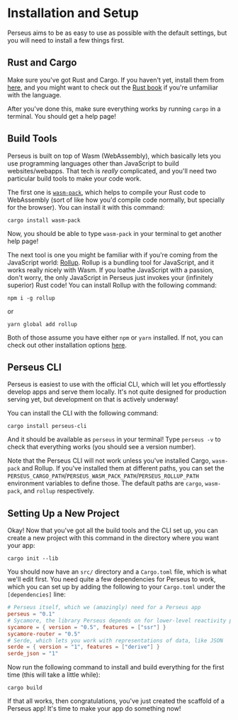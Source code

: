 # Installation and Setup

Perseus aims to be as easy to use as possible with the default settings, but you will need to install a few things first.

## Rust and Cargo

Make sure you've got Rust and Cargo. If you haven't yet, install them from [here](https://doc.rust-lang.org/stable/book/ch01-01-installation.html), and you might want to check out the [Rust book](https://doc.rust-lang.org/book) if you're unfamiliar with the language.

After you've done this, make sure everything works by running `cargo` in a terminal. You should get a help page!

## Build Tools

Perseus is built on top of Wasm (WebAssembly), which basically lets you use programming languages other than JavaScript to build websites/webapps. That tech is _really_ complicated, and you'll need two particular build tools to make your code work.

The first one is [`wasm-pack`](), which helps to compile your Rust code to WebAssembly (sort of like how you'd compile code normally, but specially for the browser). You can install it with this command:

```
cargo install wasm-pack
```

Now, you should be able to type `wasm-pack` in your terminal to get another help page!

The next tool is one you might be familiar with if you're coming from the JavaScript world: [Rollup](https://rollupjs.org). Rollup is a bundling tool for JavaScript, and it works really nicely with Wasm. If you loathe JavaScript with a passion, don't worry, the only JavaScript in Perseus just invokes your (infinitely superior) Rust code! You can install Rollup with the following command:

```
npm i -g rollup
```

or

```
yarn global add rollup
```

Both of those assume you have either `npm` or `yarn` installed. If not, you can check out other installation options [here](https://rollupjs.org/guide/en/#installation).

## Perseus CLI

Perseus is easiest to use with the official CLI, which will let you effortlessly develop apps and serve them locally. It's not quite designed for production serving yet, but development on that is actively underway!

You can install the CLI with the following command:

```
cargo install perseus-cli
```

And it should be available as `perseus` in your terminal! Type `perseus -v` to check that everything works (you should see a version number).

Note that the Perseus CLI will not work unless you've installed Cargo, `wasm-pack` and Rollup. If you've installed them at different paths, you can set the `PERSEUS_CARGO_PATH`/`PERSEUS_WASM_PACK_PATH`/`PERSEUS_ROLLUP_PATH` environment variables to define those. The default paths are `cargo`, `wasm-pack`, and `rollup` respectively.

## Setting Up a New Project

Okay! Now that you've got all the build tools and the CLI set up, you can create a new project with this command in the directory where you want your app:

```
cargo init --lib
```

You should now have an `src/` directory and a `Cargo.toml` file, which is what we'll edit first. You need quite a few dependencies for Perseus to work, which you can set up by adding the following to your `Cargo.toml` under the `[dependencies]` line:

```toml
# Perseus itself, which we (amazingly) need for a Perseus app
perseus = "0.1"
# Sycamore, the library Perseus depends on for lower-level reactivity primitivity
sycamore = { version = "0.5", features = ["ssr"] }
sycamore-router = "0.5"
# Serde, which lets you work with representations of data, like JSON
serde = { version = "1", features = ["derive"] }
serde_json = "1"
```

Now run the following command to install and build everything for the first time (this will take a little while):

```
cargo build
```

If that all works, then congratulations, you've just created the scaffold of a Perseus app! It's time to make your app do something now!
